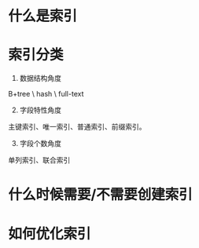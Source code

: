 
# 什么是索引


# 索引分类


1. 数据结构角度

B+tree \ hash \ full-text


2. 字段特性角度

主键索引、唯一索引、普通索引、前缀索引。

3. 字段个数角度

单列索引、联合索引


# 什么时候需要/不需要创建索引


# 如何优化索引

